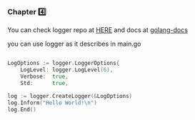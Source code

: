 ### Chapter 4️⃣
 
You can check logger repo at [HERE](https://github.com/amupxm/xmus-logger/) and docs at [golang-docs](https://pkg.go.dev/github.com/amupxm/xmus-logger@v0.0.0-20210809175243-b2862ebd67e5)

you can use logger as it describes in main.go 

```go

LogOptions := logger.LoggerOptions{
	LogLevel: logger.LogLevel(6),
	Verbose:  true,
	Std:      true,

log := logger.CreateLogger(&LogOptions)
log.Inform("Hello World!\n")
log.End()


```